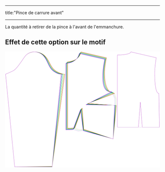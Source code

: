 - - -
title:"Pince de carrure avant"
- - -

La quantité à retirer de la pince à l'avant de l'emmanchure.

## Effet de cette option sur le motif

![Cette image montre l'effet de cette option en superposant plusieurs variantes qui ont une valeur différente pour cette option](breanna_frontscyedart_sample.svg "Effet de cette option sur le modèle")
